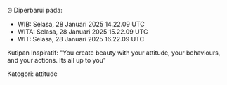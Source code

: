 ⏰ Diperbarui pada:
- WIB: Selasa, 28 Januari 2025 14.22.09 UTC
- WITA: Selasa, 28 Januari 2025 15.22.09 UTC
- WIT: Selasa, 28 Januari 2025 16.22.09 UTC

Kutipan Inspiratif:
"You create beauty with your attitude, your behaviours, and your actions. Its all up to you"


Kategori: attitude

